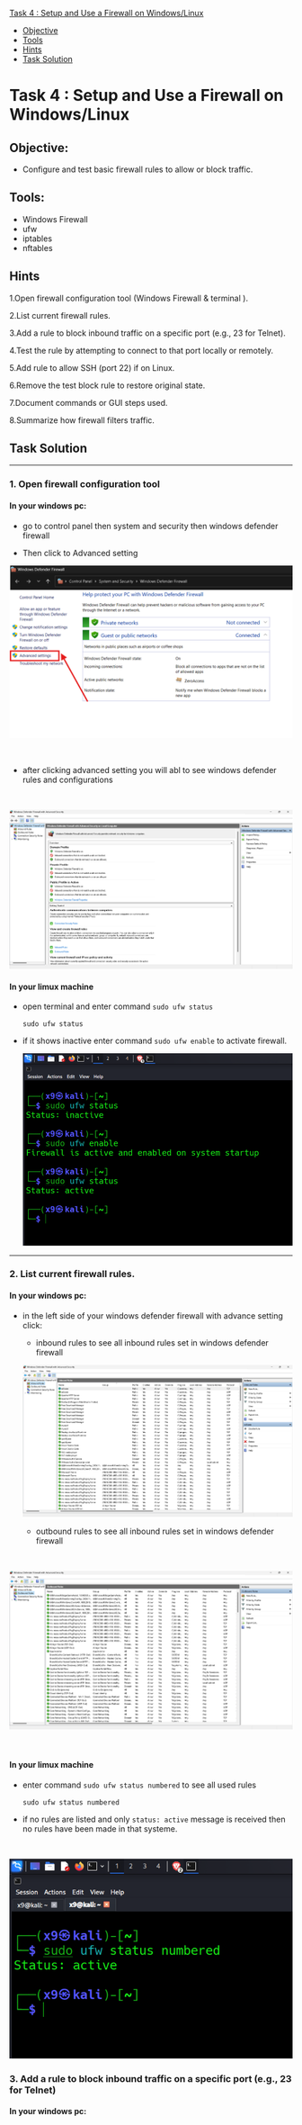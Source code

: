 [ Task 4 : Setup and Use a Firewall on Windows/Linux](#task-4--setup-and-use-a-firewall-on-windowslinux)
- [Objective](#objective)
- [Tools](#tools)
- [Hints](#hints)
- [Task Solution](#task-solution)

#  Task 4 : Setup and Use a Firewall on Windows/Linux

## Objective: 
-  Configure and test basic firewall rules to allow or block traffic.

  ## Tools:
- Windows Firewall
- ufw
- iptables 
- nftables

## Hints

1.Open firewall configuration tool (Windows Firewall & terminal ).

2.List current firewall rules.

3.Add a rule to block inbound traffic on a specific port (e.g., 23 for Telnet).

4.Test the rule by attempting to connect to that port locally or remotely.

5.Add rule to allow SSH (port 22) if on Linux.

6.Remove the test block rule to restore original state.

7.Document commands or GUI steps used.

8.Summarize how firewall filters traffic.

## Task Solution

---

### 1. Open firewall configuration tool

#### In your windows pc:

- go to control panel then system and security then windows defender firewall

- Then click to Advanced setting

 ![img not found](assets/control-p.png)

 <br>

- after clicking advanced setting you will abl to see windows defender rules and configurations

<br>

   ![img not found](assets/advances-s.png)

#### In your limux machine 

- open terminal and enter command `sudo ufw status`


      sudo ufw status

- if it shows inactive enter command `sudo ufw enable` to activate firewall.

   ![img not found](assets/ufw.png)

---

### 2. List current firewall rules.

#### In your windows pc:

- in the left side of your windows defender firewall with advance setting click:
  

  - inbound rules to see all inbound rules set in windows defender firewall <br>


   ![img not found](assets/in-rules.png) <br>
   

  - outbound rules to see all inbound rules set in windows defender firewall

<br>


![img not found](assets/out-rules.png)
  
<br>

#### In your limux machine 

- enter command `sudo ufw status numbered` to see all used rules

      sudo ufw status numbered

- if no rules are listed and only `status: active` message is received then no rules have been made in that systeme.

<br>

 ![img not found](assets/linux-rules.png) <br>

 ### 3. Add a rule to block inbound traffic on a specific port (e.g., 23 for Telnet)

 #### In your windows pc:

 

 
  




